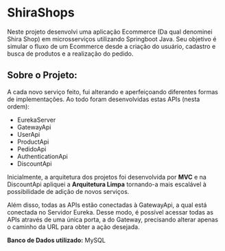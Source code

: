 # ShiraShops

Neste projeto desenvolvi uma aplicação Ecommerce (Da qual denominei Shira Shop) em microsserviços utilizando Springboot Java.
Seu objetivo é simular o fluxo de um Ecommerce desde a criação do usuário, cadastro e busca de produtos e a realização do pedido.

## Sobre o Projeto:
A cada novo serviço feito, fui alterando e aperfeiçoando diferentes formas de implementações. Ao todo foram desenvolvidas estas APIs (nesta ordem):

* EurekaServer
* GatewayApi
* UserApi
* ProductApi
* PedidoApi
* AuthenticationApi
* DiscountApi

Inicialmente, a arquitetura dos projetos foi desenvolvida por **MVC** e na DiscountApi apliquei a **Arquitetura Limpa** tornando-a mais escalável à possibilidade de adição de novos serviços.

Além disso, todas as APIs estão conectadas à GatewayApi, a qual está conectada no Servidor Eureka. Desse modo, é possível acessar todas as APIs através de uma única porta, a do Gateway, precisando alterar apenas o caminho da URL para obter a ação desejada.

**Banco de Dados utilizado:** MySQL 
